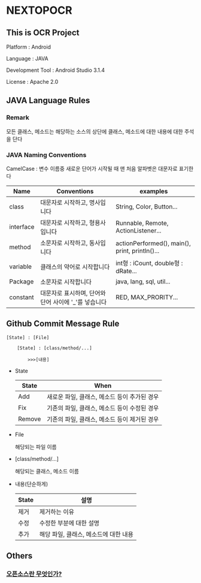 NEXTOPOCR
=========

This is OCR Project
------------------------

Platform : Android

Language : JAVA

Development Tool : Android Studio 3.1.4

License : Apache 2.0

JAVA Language Rules
----------------------------

### Remark

모든 클래스, 메소드는 해당하는 소스의 상단에 클래스, 메소드에 대한 내용에 대한 주석을 단다

### JAVA Naming Conventions

CamelCase : 변수 이름중 새로운 단어가 시작될 때 맨 처음 알파벳은 대문자로 표기한다

Name|Conventions|examples
-----|----------|--------
class|대문자로 시작하고, 명사입니다|String, Color, Button...
interface|대문자로 시작하고, 형용사입니다|Runnable, Remote, ActionListener...
method|소문자로 시작하고, 동사입니다|actionPerformed(), main(), print, println()...
variable|클래스의 약어로 시작합니다|int형 : iCount, double형 : dRate...
Package|소문자로 시작합니다|java, lang, sql, util...
constant|대문자로 표시하며, 단어와 단어 사이에 '_'를 넣습니다|RED, MAX_PRORITY...

Github Commit Message Rule
--------------------------

    [State] : [File]

        [State] : [class/method/...]

            >>>[내용]


- State

    State|When
    -----|----
    Add|새로운 파일, 클래스, 메소드 등이 추가된 경우
    Fix|기존의 파일, 클래스, 메소드 등이 수정된 경우
    Remove|기존의 파일, 클래스, 메소드 등이 제거된 경우

- File

    해당되는 파일 이름

- [class/method/...]

    해당되는 클래스, 메소드 이름

- 내용(단순하게)

    State|설명
    ------|---------
    제거|제거하는 이유
    수정|수정한 부분에 대한 설명
    추가|해당 파일, 클래스, 메소드에 대한 내용

Others
------
### [오픈소스란 무엇인가?](https://www.youtube.com/watch?v=K7qpiEN4DRI&ab_channel=%ED%95%9C%EA%B5%AD%EC%A0%80%EC%9E%91%EA%B6%8C%EC%9C%84%EC%9B%90%ED%9A%8C)